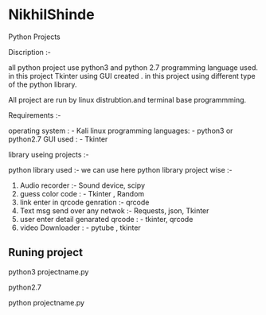 # NikhilShinde
Python Projects

Discription :-

all python project use python3 and python 2.7 programming language used.
in this project Tkinter using GUI created .
in this project using different type of the python library.

All project are run by linux distrubtion.and terminal base programmming.

Requirements :- 

operating system : - Kali linux
programming languages: - python3 or python2.7
GUI used : - Tkinter 


 library  useing projects :- 


python library  used :-  we can use here python library  project wise :- 

1.  Audio recorder :-          Sound device, scipy
2.  guess color code : -       Tkinter , Random
3.  link enter in qrcode genration :-   qrcode
4.  Text msg send over any netwok :-    Requests, json, Tkinter
5.  user enter detail genarated qrcode : -    tkinter,  qrcode 
6.  video Downloader : -     pytube , tkinter


## Runing project ###

 python3 projectname.py

python2.7 

python projectname.py

